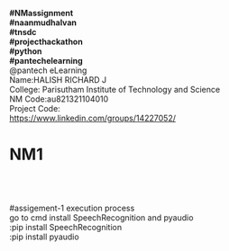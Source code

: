 <b>#NMassignment <br/>
   #naanmudhalvan<br/> 
   #tnsdc <br/>
   #projecthackathon <br/>
   #python <br/>
   #pantechelearning</b><br/>
   @pantech eLearning<br/>
    Name:HALISH RICHARD J<br/>
    College: Parisutham Institute of Technology and Science<br/>
    NM Code:au821321104010<br/>
    Project Code:<br/>
 <a>https://www.linkedin.com/groups/14227052/</a>
# NM1<br/><br/>
<br/>
#assigement-1 execution process<br/>
go to cmd install SpeechRecognition and   pyaudio<br/>
     :pip install SpeechRecognition<br/>
     :pip install pyaudio<br/>
 
